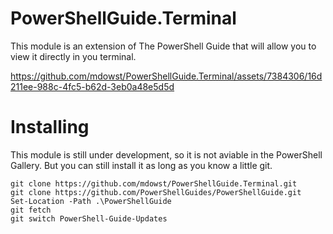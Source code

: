 # PowerShellGuide.Terminal

This module is an extension of The PowerShell Guide that will allow you to view it directly in you terminal. 

https://github.com/mdowst/PowerShellGuide.Terminal/assets/7384306/16d211ee-988c-4fc5-b62d-3eb0a48e5d5d


# Installing
This module is still under development, so it is not aviable in the PowerShell Gallery. But you can still install it as long as you know a little git.

```
git clone https://github.com/mdowst/PowerShellGuide.Terminal.git
git clone https://github.com/PowerShellGuides/PowerShellGuide.git
Set-Location -Path .\PowerShellGuide
git fetch
git switch PowerShell-Guide-Updates
```
